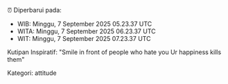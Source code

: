 ⏰ Diperbarui pada:
- WIB: Minggu, 7 September 2025 05.23.37 UTC
- WITA: Minggu, 7 September 2025 06.23.37 UTC
- WIT: Minggu, 7 September 2025 07.23.37 UTC

Kutipan Inspiratif:
"Smile in front of people who hate you Ur happiness kills them"


Kategori: attitude

